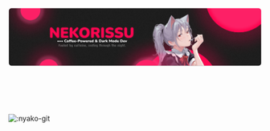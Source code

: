 [![nekorissu](https://github.com/nekorissu/nekorissu/blob/master/GITHUB.png?raw=true)](https://nekorissu.com)

# ⠀⠀⠀

![:nyako-git](https://count.getloli.com/get/@:nyako-git?theme=rule34)


